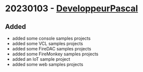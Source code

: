 # 20230103 - [DeveloppeurPascal](https://github.com/DeveloppeurPascal)

## Added

* added some console samples projects
* added some VCL samples projects
* added some FireDAC samples projects
* added some FireMonkey samples projects
* added an IoT sample project
* added some web samples projects
